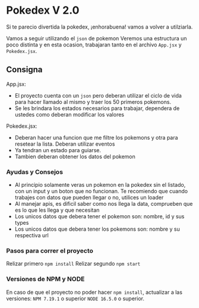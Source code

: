 # Pokedex V 2.0

Si te parecio divertida la pokedex, ¡enhorabuena! vamos a volver a utilziarla.

Vamos a seguir utilizando el `json` de pokemon 
Veremos una estructura un poco distinta y en esta ocasion, trabajaran tanto en el archivo `App.jsx` y `Pokedex.jsx`.

## Consigna
App.jsx:
- El proyecto cuenta con un `json` pero deberan utilizar el ciclo de vida para hacer llamado al mismo y traer los 50 primeros pokemons.
- Se les brindara los estados necesarios para trabajar, dependera de ustedes como deberan modificar los valores

Pokedex.jsx:
- Deberan hacer una funcion que me filtre los pokemons y otra para resetear la lista. Deberan utilizar eventos
- Ya tendran un estado para guiarse.
- Tambien deberan obtener los datos del pokemon

### Ayudas y Consejos
- Al principio solamente veras un pokemon en la pokedex sin el listado, con un input y un boton que no funcionan. Te recomiendo que cuando trabajes con datos que pueden llegar o no, utilices un loader
- Al manejar apis, es dificil saber como nos llega la data, comprueben que es lo que les llega y que necesitan
- Los unicos datos que debera tener el pokemon son: nombre, id y sus types
- Los unicos datos que debera tener los pokemons son: nombre y su respectiva url


### Pasos para correr el proyecto

Relizar primero `npm install`
Relizar segundo `npm start`

### Versiones de NPM y NODE
En caso de que el proyecto no poder hacer `npm install`, actualizar a las versiones:
`NPM 7.19.1` o superior
`NODE 16.5.0` o superior.
